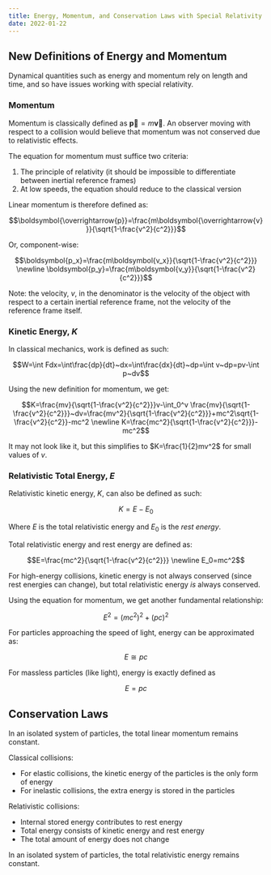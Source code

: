 ```yaml
---
title: Energy, Momentum, and Conservation Laws with Special Relativity
date: 2022-01-22
---
```


## New Definitions of Energy and Momentum

Dynamical quantities such as energy and momentum rely on length and time, and so have issues working with special relativity.

### Momentum

Momentum is classically defined as $\boldsymbol{\overrightarrow{p}}=m\boldsymbol{\overrightarrow{v}}$. An observer moving with respect to a collision would believe that momentum was not conserved due to relativistic effects.

The equation for momentum must suffice two criteria:

1. The principle of relativity (it should be impossible to differentiate between inertial reference frames)
2. At low speeds, the equation should reduce to the classical version

Linear momentum is therefore defined as:

$$\boldsymbol{\overrightarrow{p}}=\frac{m\boldsymbol{\overrightarrow{v}}}{\sqrt{1-\frac{v^2}{c^2}}}$$

Or, component-wise:

$$\boldsymbol{p_x}=\frac{m\boldsymbol{v_x}}{\sqrt{1-\frac{v^2}{c^2}}} \newline \boldsymbol{p_y}=\frac{m\boldsymbol{v_y}}{\sqrt{1-\frac{v^2}{c^2}}}$$

Note: the velocity, $v$, in the denominator is the velocity of the object with respect to a certain inertial reference frame, not the velocity of the reference frame itself.

### Kinetic Energy, $K$

In classical mechanics, work is defined as such:

$$W=\int Fdx=\int\frac{dp}{dt}~dx=\int\frac{dx}{dt}~dp=\int v~dp=pv-\int p~dv$$

Using the new definition for momentum, we get:

$$K=\frac{mv}{\sqrt{1-\frac{v^2}{c^2}}}v-\int_0^v \frac{mv}{\sqrt{1-\frac{v^2}{c^2}}}~dv=\frac{mv^2}{\sqrt{1-\frac{v^2}{c^2}}}+mc^2\sqrt{1-\frac{v^2}{c^2}}-mc^2 \newline K=\frac{mc^2}{\sqrt{1-\frac{v^2}{c^2}}}-mc^2$$

It may not look like it, but this simplifies to $K=\frac{1}{2}mv^2$ for small values of $v$.

### Relativistic Total Energy, $E$

Relativistic kinetic energy, $K$, can also be defined as such:

$$K=E-E_0$$

Where $E$ is the total relativistic energy and $E_0$ is the *rest energy*.

Total relativistic energy and rest energy are defined as:

$$E=\frac{mc^2}{\sqrt{1-\frac{v^2}{c^2}}} \newline E_0=mc^2$$

For high-energy collisions, kinetic energy is not always conserved (since rest energies can change), but total relativistic energy *is* always conserved.

Using the equation for momentum, we get another fundamental relationship:

$$E^2=(mc^2)^2+(pc)^2$$

For particles approaching the speed of light, energy can be approximated as:

$$E\cong pc$$

For massless particles (like light), energy is exactly defined as

$$E=pc$$

## Conservation Laws

In an isolated system of particles, the total linear momentum remains constant.

Classical collisions:

- For elastic collisions, the kinetic energy of the particles is the only form of energy
- For inelastic collisions, the extra energy is stored in the particles

Relativistic collisions:

- Internal stored energy contributes to rest energy
- Total energy consists of kinetic energy and rest energy
- The total amount of energy does not change

In an isolated system of particles, the total relativistic energy remains constant.